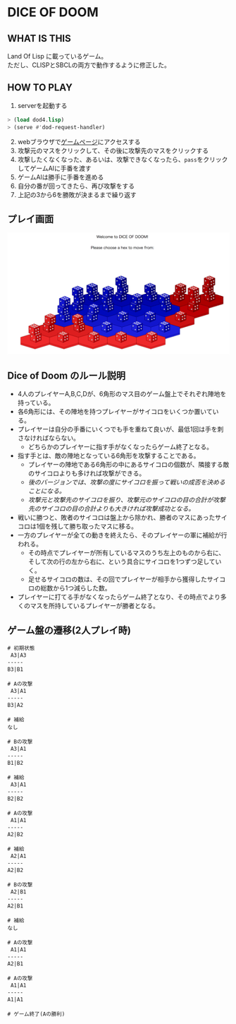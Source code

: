 # DICE OF DOOM

## WHAT IS THIS
Land Of Lisp に載っているゲーム。  
ただし、CLISPとSBCLの両方で動作するように修正した。

## HOW TO PLAY
1. serverを起動する

```lisp
> (load dod4.lisp)
> (serve #'dod-request-handler)
```

2. webブラウザで[ゲームページ](http://localhost:8080/game.html)にアクセスする
3. 攻撃元のマスをクリックして、その後に攻撃先のマスをクリックする
4. 攻撃したくなくなった、あるいは、攻撃できなくなったら、`pass`をクリックしてゲームAIに手番を渡す
5. ゲームAIは勝手に手番を進める
6. 自分の番が回ってきたら、再び攻撃をする
7. 上記の3から6を勝敗が決まるまで繰り返す

## プレイ画面
![screenshot](https://raw.githubusercontent.com/otaon/LandOfLisp-DiceOfDoom/master/screenshot.png)

## Dice of Doom のルール説明
- 4人のプレイヤーA,B,C,Dが、6角形のマス目のゲーム盤上でそれぞれ陣地を持っている。
- 各6角形には、その陣地を持つプレイヤーがサイコロをいくつか置いている。
- プレイヤーは自分の手番にいくつでも手を重ねて良いが、最低1回は手を刺さなければならない。
    - どちらかのプレイヤーに指す手がなくなったらゲーム終了となる。
- 指す手とは、敵の陣地となっている6角形を攻撃することである。
    - プレイヤーの陣地である6角形の中にあるサイコロの個数が、隣接する敵のサイコロよりも多ければ攻撃ができる。
    - *後のバージョンでは、攻撃の度にサイコロを振って戦いの成否を決めることになる。*
    - *攻撃元と攻撃先のサイコロを振り、攻撃元のサイコロの目の合計が攻撃先のサイコロの目の合計よりも大きければ攻撃成功となる。*
- 戦いに勝つと、敗者のサイコロは盤上から除かれ、勝者のマスにあったサイコロは1個を残して勝ち取ったマスに移る。
- 一方のプレイヤーが全ての動きを終えたら、そのプレイヤーの軍に補給が行われる。
    - その時点でプレイヤーが所有しているマスのうち左上のものから右に、そして次の行の左から右に、という具合にサイコロを1つずつ足していく。
    - 足せるサイコロの数は、その回でプレイヤーが相手から獲得したサイコロの総数から1つ減らした数。
- プレイヤーに打てる手がなくなったらゲーム終了となり、その時点でより多くのマスを所持しているプレイヤーが勝者となる。


## ゲーム盤の遷移(2人プレイ時)
```
# 初期状態
 A3|A3
-----
B3|B1

# Aの攻撃
 A3|A1
-----
B3|A2

# 補給
なし

# Bの攻撃
 A3|A1
-----
B1|B2

# 補給
 A3|A1
-----
B2|B2

# Aの攻撃
 A1|A1
-----
A2|B2

# 補給
 A2|A1
-----
A2|B2

# Bの攻撃
 A2|B1
-----
A2|B1

# 補給
なし

# Aの攻撃
 A1|A1
-----
A2|B1

# Aの攻撃
 A1|A1
-----
A1|A1

# ゲーム終了(Aの勝利)
```

